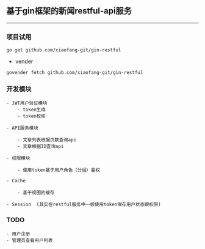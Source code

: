 ## 基于gin框架的新闻restful-api服务


---

### 项目试用

```shell
go get github.com/xiaofang-git/gin-restful
```
- vender
```
govender fetch github.com/xiaofang-git/gin-restful
```

### 开发模块
    - JWT用户验证模块
        - token生成
        - token校核

    - API服务模块

        - 文章列表根据页数查询api
        - 文章根据ID查询api

    - 权限模块

        - 使用token基于用户角色（分组）鉴权

    - Cache

        - 基于视图的缓存

    - Session  (其实在restful服务中一般使用token保存用户状态跟权限)

### TODO
    
    - 用户注册
    - 管理员查看用户列表


